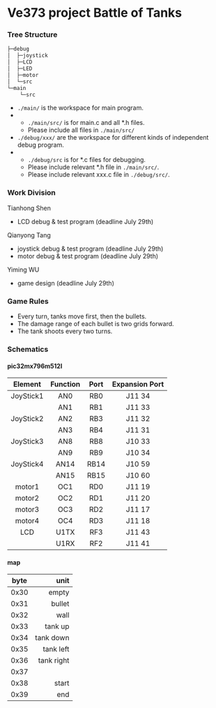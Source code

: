 ﻿# Ve373 project Battle of Tanks
### Tree Structure

```bash
├─debug
│  ├─joystick
│  ├─LCD
│  ├─LED
│  ├─motor
│  └─src
└─main
    └─src

```

+ `./main/` is the workspace for main program.
+ + `./main/src/` is for main.c and all *.h files.
  + Please include all files in `./main/src/`
+ `./debug/xxx/` are the workspace for different kinds of independent debug program.
+ + `./debug/src` is for *.c files for debugging.
  + Please include relevant *.h file in `./main/src/`.
  + Please include relevant xxx.c file in `./debug/src/`.

### Work Division

Tianhong Shen

- LCD debug & test program (deadline July 29th)

Qianyong Tang

- joystick debug & test program (deadline July 29th)
- motor debug & test program (deadline July 29th)

Yiming WU

- game design (deadline July 29th)


### Game Rules

+ Every turn, tanks move first, then the bullets.
+ The damage range of each bullet is two grids forward.
+ The tank shoots every two turns. 


### Schematics

#### pic32mx796m512l

|  Element  | Function | Port | Expansion Port |
| :-------: | :------: | :--: | :------------: |
| JoyStick1 |   AN0    | RB0  |     J11 34     |
|           |   AN1    | RB1  |     J11 33     |
| JoyStick2 |   AN2    | RB3  |     J11 32     |
|           |   AN3    | RB4  |     J11 31     |
| JoyStick3 |   AN8    | RB8  |     J10 33     |
|           |   AN9    | RB9  |     J10 34     |
| JoyStick4 |   AN14   | RB14 |     J10 59     |
|           |   AN15   | RB15 |     J10 60     |
|  motor1   |   OC1    | RD0  |     J11 19     |
|  motor2   |   OC2    | RD1  |     J11 20     |
|  motor3   |   OC3    | RD2  |     J11 17     |
|  motor4   |   OC4    | RD3  |     J11 18     |
|    LCD    |   U1TX   | RF3  |     J11 43     |
|           |   U1RX   | RF2  |     J11 41     |

#### map

| byte |       unit |
| ---- | ---------: |
| 0x30 |      empty |
| 0x31 |     bullet |
| 0x32 |       wall |
| 0x33 |    tank up |
| 0x34 |  tank down |
| 0x35 |  tank left |
| 0x36 | tank right |
| 0x37 |            |
| 0x38 |      start |
| 0x39 |        end |